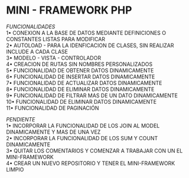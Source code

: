 <h1 text-align="center">MINI - FRAMEWORK PHP</h1>

*FUNCIONALIDADES*<br>
1•  CONEXION A LA BASE DE DATOS MEDIANTE DEFINICIONES O CONSTANTES LISTAS PARA MODIFICAR<br>
2•  AUTOLOAD - PARA LA IDENFICACION DE CLASES, SIN REALIZAR INCLUDE A CADA CLASE<br>
3•  MODELO - VISTA - CONTROLADOR<br>
4•  CREACION DE RUTAS SIN NOMBRES PERSONALIZADOS<br>
5•  FUNCIONALIDAD DE OBTENER DATOS DINAMICAMENTE<br>
6•  FUNCIONALIDAD DE INSERTAR DATOS DINAMICAMENTE<br>
7•  FUNCIONALIDAD DE ACTUALIZAR DATOS DINAMICAMENTE<br>
8•  FUNCIONALIDAD DE ELIMINAR DATOS DINAMICAMENTE<br>
9•  FUNCIONALIDAD DE FILTRAR MAS DE UN DATO DINAMICAMENTE<br>
10• FUNCIONALIDAD DE ELIMINAR DATOS DINAMICAMENTE<br>
11• FUNCIONALIDAD DE PAGINACIÓN<br>

*PENDIENTE*<br>
1• INCORPORAR LA FUNCIONALIDAD DE LOS JOIN AL MODEL DINAMICAMENTE Y MAS DE UNA VEZ<br>
2• INCORPORAR LA FUNCIONALIDAD DE LOS SUM Y COUNT DINAMICAMENTE<br>
3• QUITAR LOS COMENTARIOS Y COMENZAR A TRABAJAR CON UN EL MINI-FRAMEWORK<br>
4• CREAR UN NUEVO REPOSITORIO Y TENER EL MINI-FRAMEWORK LIMPIO<br>
